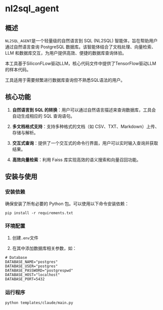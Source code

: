# nl2sql_agent

## 概述

`NL2SQL_AGENT`是一个轻量级的自然语言到 SQL (NL2SQL) 智能体，旨在帮助用户通过自然语言查询 PostgreSQL 数据库。该智能体结合了文档处理、向量检索、LLM 和数据库交互，为用户提供高效、便捷的数据库查询体验。

本工具基于SiliconFLow驱动LLM，核心代码文件中提供了TensorFlow驱动LLM的样本代码。

工具适用于需要频繁进行数据库查询但不熟悉SQL语法的用户。



## 核心功能

1. **自然语言到 SQL 的转换**：用户可以通过自然语言描述来查询数据库，工具会自动生成相应的 SQL 查询语句。


2. **多文档格式支持**：支持多种格式的文档（如 CSV、TXT、Markdown）上传、存储与解析。

3. **交互式查询**：提供了一个交互式的命令行界面，用户可以实时输入查询并获取结果。

4. **高效向量检索**：利用 Faiss 库实现高效的语义搜索和向量召回功能。


## 安装与使用

### 安装依赖

确保安装了所有必要的 Python 包。可以使用以下命令安装依赖：
```
pip install -r requirements.txt
```
### 环境配置

1. 创建`.env`文件

2. 在其中添加数据库相关参数，如：
```
# Database
DATABASE_NAME="postgres"
DATABASE_USER="postgres"
DATABASE_PASSWORD="postgrespwd"
DATABASE_HOST="localhost"
DATABASE_PORT=5432
```

### 运行程序

```
python templates/claude/main.py
```